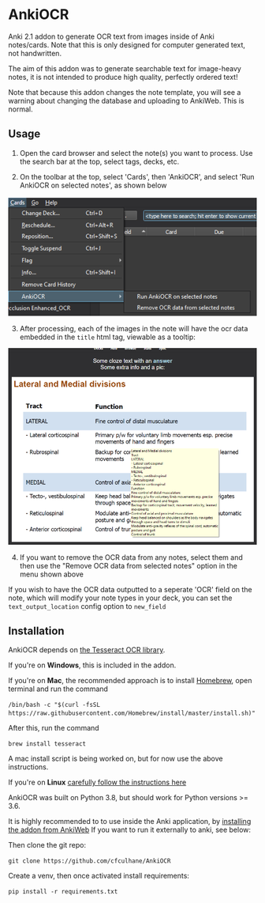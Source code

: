 # AnkiOCR

Anki 2.1 addon to generate OCR text from images inside of Anki notes/cards. Note that this is only designed for computer generated text, not handwritten.

The aim of this addon was to generate searchable text for image-heavy notes, it is not intended to produce high quality, perfectly ordered text!

Note that because this addon changes the note template, you will see a warning about changing the database and uploading to AnkiWeb. This is normal.

## Usage

1. Open the card browser and select the note(s) you want to process. Use the search bar at the top, select tags, decks, etc.

2. On the toolbar at the top, select 'Cards', then 'AnkiOCR', and select 'Run AnkiOCR on selected notes', as shown below

![docs/menu.png](docs/menu.png) 

3. After processing, each of the images in the note will have the ocr data embedded in the `title` html tag, viewable as a tooltip:

![docs/text_tooltip.png](docs/text_tooltip.png) 

4. If you want to remove the OCR data from any notes, select them and then use the "Remove OCR data from selected notes" option in the menu shown above

If you wish to have the OCR data outputted to a seperate 'OCR' field on the note, which will modify your note types in your deck, you can set the `text_output_location` config option to `new_field`

## Installation

AnkiOCR depends on [the Tesseract OCR library](https://github.com/tesseract-ocr/tesseract).

If you're on **Windows**, this is included in the addon.

If you're on **Mac**, the recommended approach is to install [Homebrew](https://brew.sh/), open terminal and run the command

`/bin/bash -c "$(curl -fsSL https://raw.githubusercontent.com/Homebrew/install/master/install.sh)"`

After this, run the command

`brew install tesseract`

A mac install script is being worked on, but for now use the above instructions.

If you're on **Linux** [carefully follow the instructions here](https://tesseract-ocr.github.io/tessdoc/Home.html)

AnkiOCR was built on Python 3.8, but should work for Python versions >= 3.6.

It is highly recommended to to use inside the Anki application, by [installing the addon from AnkiWeb](https://ankiweb.net/shared/info/450181164)
If you want to run it externally to anki, see below:

Then clone the git repo:

`git clone https://github.com/cfculhane/AnkiOCR`

Create a venv, then once activated install requirements:

`pip install -r requirements.txt`




